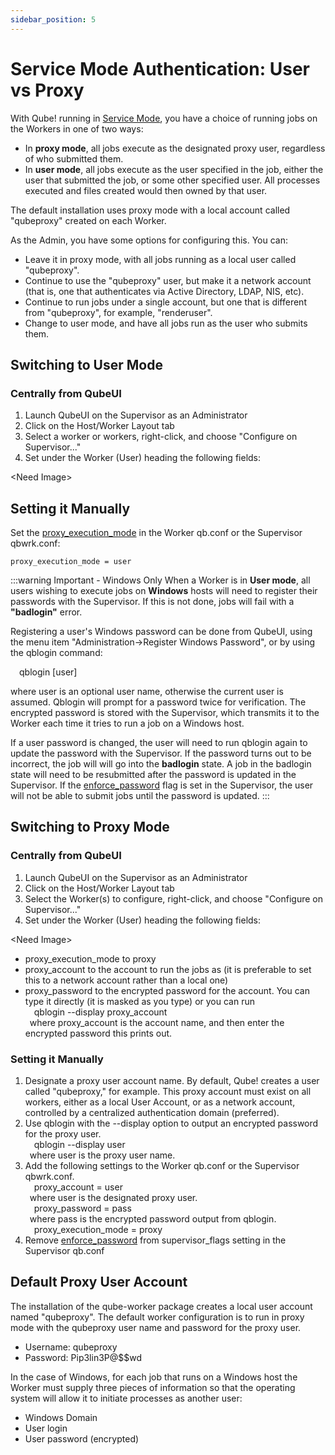 ```yaml
---
sidebar_position: 5
---
```


# Service Mode Authentication: User vs Proxy

With Qube! running in [Service Mode](./Service+Mode+vs+Desktop+User+Mode), you have a choice of running jobs on the Workers in one of two ways:

* In **proxy mode**, all jobs execute as the designated proxy user, regardless of who submitted them. 
* In **user mode**, all jobs execute as the user specified in the job, either the user that submitted the job, or some other specified user. All processes executed and files created would then owned by that user.

The default installation uses proxy mode with a local account called "qubeproxy" created on each Worker.

As the Admin, you have some options for configuring this. You can:

* Leave it in proxy mode, with all jobs running as a local user called "qubeproxy".
* Continue to use the "qubeproxy" user, but make it a network account (that is, one that authenticates via Active Directory, LDAP, NIS, etc).
* Continue to run jobs under a single account, but one that is different from "qubeproxy", for example, "renderuser".
* Change to user mode, and have all jobs run as the user who submits them.

## Switching to User Mode
### Centrally from QubeUI

1. Launch QubeUI on the Supervisor as an Administrator
2. Click on the Host/Worker Layout tab
3. Select a worker or workers, right-click, and choose "Configure on Supervisor..."
4. Set under the Worker (User) heading the following fields:

\<Need Image\>

## Setting it Manually

Set the [proxy_execution_mode](../../configuration-parameter-reference/proxy_execution_mode) in the Worker qb.conf or the Supervisor qbwrk.conf:
```
proxy_execution_mode = user
```

 

:::warning Important - Windows Only
When a Worker is in **User mode**, all users wishing to execute jobs on **Windows** hosts will need to register their passwords with the Supervisor.  If this is not done, jobs will fail with a **"badlogin"** error.

Registering a user's Windows password can be done from QubeUI, using the menu item "Administration->Register Windows Password", or by using the qblogin command:

&emsp;qblogin [user]

where user is an optional user name, otherwise the current user is assumed. Qblogin will prompt for a password twice for verification. The encrypted password is stored with the Supervisor, which transmits it to the Worker each time it tries to run a job on a Windows host.

If a user password is changed, the user will need to run qblogin again to update the password with the Supervisor. If the password turns out to be incorrect, the job will will go into the **badlogin** state. A job in the badlogin state will need to be resubmitted after the password is updated in the Supervisor. If the [enforce_password](../../configuration-parameter-reference/supervisor_flags) flag is set in the Supervisor, the user will not be able to submit jobs until the password is updated.
:::

## Switching to Proxy Mode
### Centrally from QubeUI

1. Launch QubeUI on the Supervisor as an Administrator
2. Click on the Host/Worker Layout tab
3. Select the Worker(s) to configure, right-click, and choose "Configure on Supervisor..."
4. Set under the Worker (User) heading the following fields:

\<Need Image\>

* proxy_execution_mode to proxy
* proxy_account to the account to run the jobs as (it is preferable to set this to a network account rather than a local one)
* proxy_password to the encrypted password for the account. You can type it directly (it is masked as you type) or you can run \
&emsp;qblogin --display proxy_account \
&ensp;where proxy_account is the account name, and then enter the encrypted password this prints out.

### Setting it Manually

1. Designate a proxy user account name. By default, Qube! creates a user called "qubeproxy," for example. This proxy account must exist on all workers, either as a local User Account, or as a network account, controlled by a centralized authentication domain (preferred).
2. Use qblogin with the --display option to output an encrypted password for the proxy user. \
&emsp;qblogin --display user \
&ensp;where user is the proxy user name.
3. Add the following settings to the Worker qb.conf or the Supervisor qbwrk.conf. \
&emsp;proxy_account = user \
&ensp;where user is the designated proxy user. \
&emsp;proxy_password = pass \
&ensp;where pass is the encrypted password output from qblogin. \
&emsp;proxy_execution_mode = proxy
4. Remove [enforce_password](../../configuration-parameter-reference/supervisor_flags) from supervisor_flags setting in the Supervisor qb.conf

## Default Proxy User Account
The installation of the qube-worker package creates a local user account named "qubeproxy". The default worker configuration is to run in proxy mode with the qubeproxy user name and password for the proxy user.

* Username: qubeproxy
* Password: Pip3lin3P@$$wd

In the case of Windows, for each job that runs on a Windows host the Worker must supply three pieces of information so that the operating system will allow it to initiate processes as another user:

* Windows Domain
* User login
* User password (encrypted)
